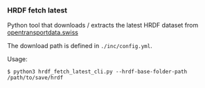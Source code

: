 ### HRDF fetch latest

Python tool that downloads / extracts the latest HRDF dataset from [opentransportdata.swiss](https://opentransportdata.swiss/de/dataset/timetable-54-2022-hrdf)

The download path is defined in `./inc/config.yml`.

Usage: 
```
$ python3 hrdf_fetch_latest_cli.py --hrdf-base-folder-path /path/to/save/hrdf
```